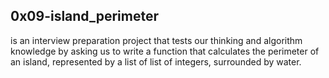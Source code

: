 ## 0x09-island_perimeter
is an interview preparation project that tests our thinking and algorithm knowledge by asking us to write a function that calculates the perimeter of an island, represented by a list of list of integers, surrounded by water.
